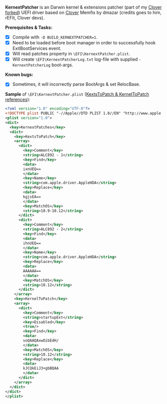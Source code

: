 **KernextPatcher** is an Darwin kernel & extensions patcher (part of my [Clover forked](https://github.com/cecekpawon/CloverPkg)) UEFI driver based on [Clover](https://sourceforge.net/p/cloverefiboot/) Memfix by dmazar (credits goes to him, rEFIt, Clover devs).

**Prerequisites & Tasks:**

- [x] Compile with `-D BUILD_KERNEXTPATCHER=1`.
- [x] Need to be loaded before boot manager in order to successfully hook ExitBootServices event.
- [x] Will read patches property in `\EFI\KernextPatcher.plist`.
- [x] Will create `\EFI\KernextPatcherLog.txt` log-file with supplied `-KernextPatcherLog` boot-args.

**Known bugs:**

- [x] Sometimes, it will incorrectly parse BootArgs & set RelocBase.

**Sample** of `\EFI\KernextPatcher.plist` ([KextsToPatch & KernelToPatch references](https://github.com/cecekpawon/CloverPkg/wiki/Config)):
```xml
<?xml version="1.0" encoding="UTF-8"?>
<!DOCTYPE plist PUBLIC "-//Apple//DTD PLIST 1.0//EN" "http://www.apple.com/DTDs/PropertyList-1.0.dtd">
<plist version="1.0">
<dict>
  <key>KernextPatches</key>
  <dict>
    <key>KextsToPatch</key>
    <array>
      <dict>
        <key>Comment</key>
        <string>ALC892 - 1</string>
        <key>Find</key>
        <data>
        ixnUEQ==
        </data>
        <key>Name</key>
        <string>com.apple.driver.AppleHDA</string>
        <key>Replace</key>
        <data>
        kgjsEA==
        </data>
        <key>MatchOS</key>
        <string>10.9-10.12</string>
      </dict>
      <dict>
        <key>Comment</key>
        <string>ALC892 - 2</string>
        <key>Find</key>
        <data>
        ihnUEQ==
        </data>
        <key>Name</key>
        <string>com.apple.driver.AppleHDA</string>
        <key>Replace</key>
        <data>
        AAAAAA==
        </data>
        <key>MatchOS</key>
        <string>10.12</string>
      </dict>
    </array>
    <key>KernelToPatch</key>
    <array>
      <dict>
        <key>Comment</key>
        <string>startupExt</string>
        <key>Disabled</key>
        <true/>
        <key>Find</key>
        <data>
        voQAAQAxwOibEdH/
        </data>
        <key>MatchOS</key>
        <string>10.12</string>
        <key>Replace</key>
        <data>
        kJCQkEiJ3+gbBQAA
        </data>
      </dict>
    </array>
  </dict>
</dict>
</plist>
```